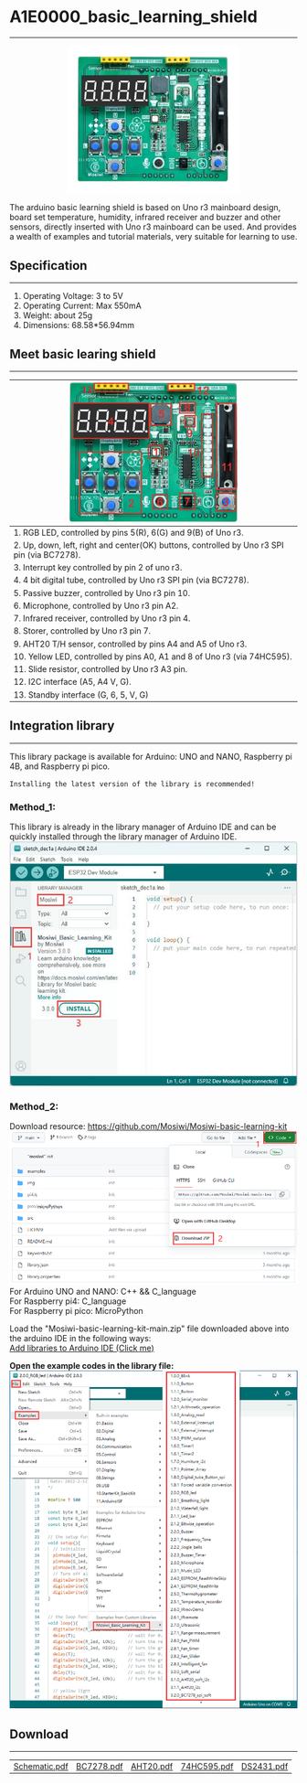 # A1E0000_basic_learning_shield         
-------------------------------   
<center>    
<img src="../../_static/arduino/A1E0000/img/1img.jpg" width=60% height=60%>     
</center> 

The arduino basic learning shield is based on Uno r3 mainboard design, board set temperature, humidity, infrared receiver and buzzer and other sensors, directly inserted with Uno r3 mainboard can be used.  And provides a wealth of examples and tutorial materials, very suitable for learning to use.  

## Specification          
----------------
1. Operating Voltage: 3 to 5V  
2. Operating Current: Max 550mA  
3. Weight: about 25g  
4. Dimensions: 68.58*56.94mm  

## Meet basic learing shield         
----------------------------
| <center><img src="../../_static/arduino/A1E0000/img/2img.jpg" width=60% height=60%></center>  |
| :-- |
| 1. RGB LED, controlled by pins 5(R), 6(G) and 9(B) of Uno r3. |
| 2. Up, down, left, right and center(OK) buttons, controlled by Uno r3 SPI pin (via BC7278). |
| 3. Interrupt key controlled by pin 2 of uno r3. |
| 4. 4 bit digital tube, controlled by Uno r3 SPI pin (via BC7278). |
| 5. Passive buzzer, controlled by Uno r3 pin 10. |
| 6. Microphone, controlled by Uno r3 pin A2. |
| 7. Infrared receiver, controlled by Uno r3 pin 4. |
| 8. Storer, controlled by Uno r3 pin 7. |
| 9. AHT20 T/H sensor, controlled by pins A4 and A5 of Uno r3. |
| 10. Yellow LED, controlled by pins A0, A1 and 8 of Uno r3 (via 74HC595). |
| 11. Slide resistor, controlled by Uno r3 A3 pin. |
| 12. I2C interface (A5, A4 V, G). |
| 13. Standby interface (G, 6, 5, V, G) |

## Integration library         
----------------------   
This library package is available for Arduino: UNO and NANO, Raspberry pi 4B, and Raspberry pi pico.       

```{tip}  
Installing the latest version of the library is recommended!     
``` 

### Method_1:       
This library is already in the library manager of Arduino IDE and can be quickly installed through the library manager of Arduino IDE.         
![Img](../../_static/arduino/A1E0000/img/5img.jpg)        

### Method_2:          
Download resource: <https://github.com/Mosiwi/Mosiwi-basic-learning-kit>  
![Img](../../_static/arduino/A1E0000/img/3img.png)  
For Arduino UNO and NANO: C++ && C_language  
For Raspberry pi4: C_language    
For Raspberry pi pico: MicroPython 

Load the "Mosiwi-basic-learning-kit-main.zip" file downloaded above into the arduino IDE in the following ways:     
[Add libraries to Arduino IDE (Click me)](../resources/arduino_libraries/arduino_libraries.md)   

**Open the example codes in the library file:**      
![Img](../../_static/arduino/A1E0000/img/4img.png)     

## Download            
-----------
|      |      |      |      |      |
| :--: | :--: | :--: | :--: | :--: |
| [Schematic.pdf](../../_static/arduino/A1E0000/pdf/basic_learning_shield.pdf)|[BC7278.pdf](../../_static/arduino/A1E0000/pdf/BC7278.pdf) |[AHT20.pdf](../../_static/arduino/A1E0000/pdf/AHT20.pdf) |[74HC595.pdf](../../_static/arduino/A1E0000/pdf/74HC595.pdf) | [DS2431.pdf](../../_static/arduino/A1E0000/pdf/DS2431.pdf) |    

